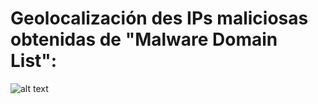 # Geolocalización des IPs maliciosas obtenidas de "Malware Domain List":
![alt text](https://lh5.googleusercontent.com/KG_-un2df4PZqysWg64xA7zUZHz9QmLtxAbWOoD42aDZzRW5h16F2GdGiuFtRE7mBzts-7DyNezg9KEScBaG3N-RdrOew6nug8fMMyaiEQWXTnseg73uE3iYq7umqmum1ZrlUkDW)
